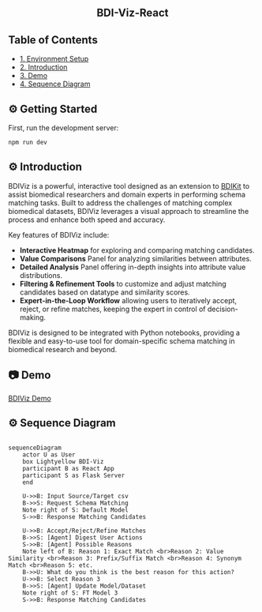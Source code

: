 <h2 align="center">BDI-Viz-React</h2>


## Table of Contents

* [1. Environment Setup](#gear-getting-started)
* [2. Introduction](#gear-introduction)
* [3. Demo](#camera-demo)
* [4. Sequence Diagram](#gear-sequence-diagram)


## :gear: Getting Started

First, run the development server:

```bash
npm run dev
```

## :gear: Introduction

BDIViz is a powerful, interactive tool designed as an extension to [BDIKit](https://github.com/VIDA-NYU/bdi-kit) to assist biomedical researchers and domain experts in performing schema matching tasks. Built to address the challenges of matching complex biomedical datasets, BDIViz leverages a visual approach to streamline the process and enhance both speed and accuracy.

Key features of BDIViz include:

- **Interactive Heatmap** for exploring and comparing matching candidates.
- **Value Comparisons** Panel for analyzing similarities between attributes.
- **Detailed Analysis** Panel offering in-depth insights into attribute value distributions.
- **Filtering & Refinement Tools** to customize and adjust matching candidates based on datatype and similarity scores.
- **Expert-in-the-Loop Workflow** allowing users to iteratively accept, reject, or refine matches, keeping the expert in control of decision-making.

BDIViz is designed to be integrated with Python notebooks, providing a flexible and easy-to-use tool for domain-specific schema matching in biomedical research and beyond.

## :camera: Demo

[BDIViz Demo](https://drive.google.com/file/d/1eAbDicO0oXIbbVg56m3H8xdNDDsBGBLI/view?usp=drive_link)


## :gear: Sequence Diagram
```mermaid

sequenceDiagram
    actor U as User
    box Lightyellow BDI-Viz
    participant B as React App
    participant S as Flask Server
    end

    U->>B: Input Source/Target csv
    B->>S: Request Schema Matching
    Note right of S: Default Model
    S->>B: Response Matching Candidates

    U->>B: Accept/Reject/Refine Matches
    B->>S: [Agent] Digest User Actions
    S->>B: [Agent] Possible Reasons
    Note left of B: Reason 1: Exact Match <br>Reason 2: Value Similarity <br>Reason 3: Prefix/Suffix Match <br>Reason 4: Synonym Match <br>Reason 5: etc.
    B->>U: What do you think is the best reason for this action?
    U->>B: Select Reason 3
    B->>S: [Agent] Update Model/Dataset
    Note right of S: FT Model 3
    S->>B: Response Matching Candidates
```